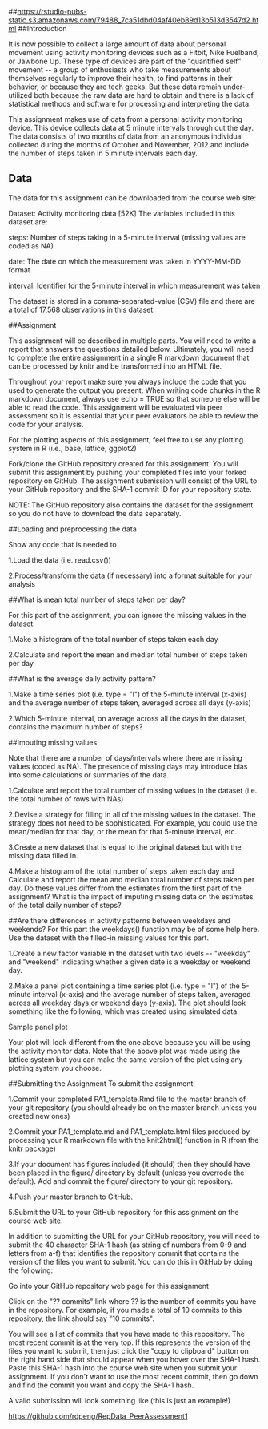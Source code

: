 ##https://rstudio-pubs-static.s3.amazonaws.com/79488_7ca51dbd04af40eb89d13b513d3547d2.html
##Introduction

It is now possible to collect a large amount of data about personal movement using activity monitoring devices such as a Fitbit, Nike Fuelband, or Jawbone Up. These type of devices are part of the "quantified self" movement -- a group of enthusiasts who take measurements about themselves regularly to improve their health, to find patterns in their behavior, or because they are tech geeks. But these data remain under-utilized both because the raw data are hard to obtain and there is a lack of statistical methods and software for processing and interpreting the data.

This assignment makes use of data from a personal activity monitoring device. This device collects data at 5 minute intervals through out the day. The data consists of two months of data from an anonymous individual collected during the months of October and November, 2012 and include the number of steps taken in 5 minute intervals each day.

## Data

The data for this assignment can be downloaded from the course web site:

Dataset: Activity monitoring data [52K]
The variables included in this dataset are:

steps: Number of steps taking in a 5-minute interval (missing values are coded as NA)

date: The date on which the measurement was taken in YYYY-MM-DD format

interval: Identifier for the 5-minute interval in which measurement was taken

The dataset is stored in a comma-separated-value (CSV) file and there are a total of 17,568 observations in this dataset.

##Assignment

This assignment will be described in multiple parts. You will need to write a report that answers the questions detailed below. Ultimately, you will need to complete the entire assignment in a single R markdown document that can be processed by knitr and be transformed into an HTML file.

Throughout your report make sure you always include the code that you used to generate the output you present. When writing code chunks in the R markdown document, always use echo = TRUE so that someone else will be able to read the code. This assignment will be evaluated via peer assessment so it is essential that your peer evaluators be able to review the code for your analysis.

For the plotting aspects of this assignment, feel free to use any plotting system in R (i.e., base, lattice, ggplot2)

Fork/clone the GitHub repository created for this assignment. You will submit this assignment by pushing your completed files into your forked repository on GitHub. The assignment submission will consist of the URL to your GitHub repository and the SHA-1 commit ID for your repository state.

NOTE: The GitHub repository also contains the dataset for the assignment so you do not have to download the data separately.


##Loading and preprocessing the data

Show any code that is needed to

1.Load the data (i.e. read.csv())

2.Process/transform the data (if necessary) into a format suitable for your analysis

##What is mean total number of steps taken per day?

For this part of the assignment, you can ignore the missing values in the dataset.

1.Make a histogram of the total number of steps taken each day

2.Calculate and report the mean and median total number of steps taken per day

##What is the average daily activity pattern?

1.Make a time series plot (i.e. type = "l") of the 5-minute interval (x-axis) and the average number of steps taken, averaged across all days (y-axis)

2.Which 5-minute interval, on average across all the days in the dataset, contains the maximum number of steps?

##Imputing missing values

Note that there are a number of days/intervals where there are missing values (coded as NA). The presence of missing days may introduce bias into some calculations or summaries of the data.

 1.Calculate and report the total number of missing values in the dataset (i.e. the total number of rows with   NAs)

  2.Devise a strategy for filling in all of the missing values in the dataset. The strategy does not need to    be sophisticated. For example, you could use the mean/median for that day, or the mean for that 5-minute      interval, etc.

  3.Create a new dataset that is equal to the original dataset but with the missing data filled in.

  4.Make a histogram of the total number of steps taken each day and Calculate and report the mean and median   total number of steps taken per day. Do these values differ from the estimates from the first part of the     assignment? What is the impact of imputing missing data on the estimates of the total daily number of steps?

##Are there differences in activity patterns between weekdays and weekends?
For this part the weekdays() function may be of some help here. Use the dataset with the filled-in missing    values for this part.

  1.Create a new factor variable in the dataset with two levels -- "weekday" and "weekend" indicating whether   a given date is a weekday or weekend day.

  2.Make a panel plot containing a time series plot (i.e. type = "l") of the 5-minute interval (x-axis) and     the average number of steps taken, averaged across all weekday days or weekend days (y-axis). The plot        should look something like the following, which was created using simulated data:

Sample panel plot

Your plot will look different from the one above because you will be using the activity monitor data. Note that the above plot was made using the lattice system but you can make the same version of the plot using any plotting system you choose.

##Submitting the Assignment
To submit the assignment:

 1.Commit your completed PA1_template.Rmd file to the master branch of your git repository (you should already  be on the master branch unless you created new ones)

 2.Commit your PA1_template.md and PA1_template.html files produced by processing your R markdown file with    the knit2html() function in R (from the knitr package)

 3.If your document has figures included (it should) then they should have been placed in the figure/          directory by default (unless you overrode the default). Add and commit the figure/ directory to your git      repository.

 4.Push your master branch to GitHub.

 5.Submit the URL to your GitHub repository for this assignment on the course web site.

In addition to submitting the URL for your GitHub repository, you will need to submit the 40 character SHA-1 hash (as string of numbers from 0-9 and letters from a-f) that identifies the repository commit that contains the version of the files you want to submit. You can do this in GitHub by doing the following:

Go into your GitHub repository web page for this assignment

Click on the "?? commits" link where ?? is the number of commits you have in the repository. For example, if you made a total of 10 commits to this repository, the link should say "10 commits".

You will see a list of commits that you have made to this repository. The most recent commit is at the very top. If this represents the version of the files you want to submit, then just click the "copy to clipboard" button on the right hand side that should appear when you hover over the SHA-1 hash. Paste this SHA-1 hash into the course web site when you submit your assignment. If you don't want to use the most recent commit, then go down and find the commit you want and copy the SHA-1 hash.

A valid submission will look something like (this is just an example!)

https://github.com/rdpeng/RepData_PeerAssessment1


